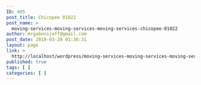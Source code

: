 ```yaml
---
ID: 405
post_title: Chicopee 01022
post_name: >
  moving-services-moving-services-moving-services-chicopee-01022
author: mrgabonijeff@gmail.com
post_date: 2018-03-28 01:36:31
layout: page
link: >
  http://localhost/wordpress/moving-services-moving-services-moving-services-chicopee-01022/
published: true
tags: [ ]
categories: [ ]
---
```

